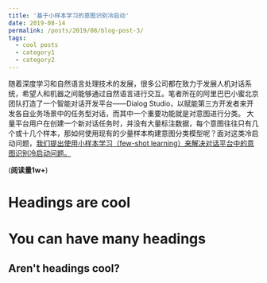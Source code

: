 ```yaml
---
title: '基于小样本学习的意图识别冷启动'
date: 2019-08-14
permalink: /posts/2019/08/blog-post-3/
tags:
  - cool posts
  - category1
  - category2
---
```


随着深度学习和自然语言处理技术的发展，很多公司都在致力于发展人机对话系统，希望人和机器之间能够通过自然语言进行交互。笔者所在的阿里巴巴小蜜北京团队打造了一个智能对话开发平台——Dialog Studio，以赋能第三方开发者来开发各自业务场景中的任务型对话，而其中一个重要功能就是对意图进行分类。
大量平台用户在创建一个新对话任务时，并没有大量标注数据，每个意图往往只有几个或十几个样本，那如何使用现有的少量样本构建意图分类模型呢？面对这类冷启动问题，[我们提出使用小样本学习（few-shot learning）来解决对话平台中的意图识别冷启动问题。](https://mp.weixin.qq.com/s/FLXeHnLo03r-8qfUX48VHw)

(**阅读量1w+**)

Headings are cool
======

You can have many headings
======

Aren't headings cool?
------
